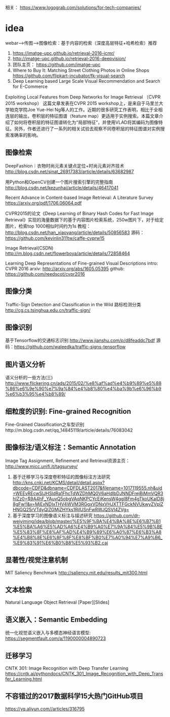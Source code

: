相关：
https://www.logograb.com/solutions/for-tech-companies/





# idea
webar-->传图-->图像检索：基于内容的检索（深度高层特征+哈希检索）推荐
1. https://imatge-upc.github.io/retrieval-2016-icmr/
2. http://imatge-upc.github.io/retrieval-2016-deepvision/
3. 团队主页： https://github.com/imatge-upc
4. Where to Buy It: Matching Street Clothing Photos in Online Shops https://github.com/flipkart-incubator/fk-visual-search
5. Deep Learning based Large Scale Visual Recommendation and Search for  E-Commerce

Exploiting Local Features from Deep Networks for Image Retrieval （CVPR 2015 workshop）
这篇文章发表在CVPR 2015 workshop上，是来自于马里兰大学帕克学院Joe Yue-Hei Ng等人的工作。近期的很多研究工作表明，相比于全相连层的输出，卷积层的特征图谱（feature map）更适用于实例搜索。本篇文章介绍了如何将卷积层的特征图谱转化为“局部特征”，并使用VLAD将其编码为图像特征。另外，作者还进行了一系列的相关试验去观察不同卷积层的特征图谱对实例搜索准确率的影响。



## 图像检索
DeepFashion︱衣物时尚元素关键点定位+时尚元素对齐技术
http://blog.csdn.net/sinat_26917383/article/details/63682987

用Python和OpenCV创建一个图片搜索引擎的完整指南
http://blog.csdn.net/kezunhai/article/details/46417041

Recent Advance in Content-based Image Retrieval: A Literature Survey
https://arxiv.org/pdf/1706.06064.pdf

CVPR2015的论文《Deep Learning of Binary Hash Codes for Fast Image Retrieval》实现的海量数据下的基于内容图片检索系统，250w图片下，对于给定图片，检索top 1000相似时间约为1s 教程：http://blog.csdn.net/han_xiaoyang/article/details/50856583 源码：https://github.com/kevinlin311tw/caffe-cvprw15

Image Retrieval(CSDN)
http://m.blog.csdn.net/flowerboya/article/details/72858464

Learning Deep Representations of Fine-grained Visual Descriptions
    intro: CVPR 2016
    arxiv: http://arxiv.org/abs/1605.05395
    github: https://github.com/reedscot/cvpr2016

## 图像分类
Traffic-Sign Detection and Classification in the Wild 路标检测分类
http://cg.cs.tsinghua.edu.cn/traffic-sign/

## 图像识别
基于Tensorflow的交通标志识别 http://www.jianshu.com/p/d8feaddc7bdf  源码：https://github.com/waleedka/traffic-signs-tensorflow

## 图片语义分析
语义分析的一些方法(三) http://www.flickering.cn/ads/2015/02/%e8%af%ad%e4%b9%89%e5%88%86%e6%9e%90%e7%9a%84%e4%b8%80%e4%ba%9b%e6%96%b9%e6%b3%95%e4%b8%89/

## 细粒度的识别: Fine-grained Recognition
Fine-Grained Classification之车型识别http://m.blog.csdn.net/qq_14845119/article/details/76083042

## 图像标注/语义标注：Semantic Annotation
Image Tag Assignment, Refinement and Retrieval资源主页：
http://www.micc.unifi.it/tagsurvey/


1. 基于迁移学习与深度卷积特征的图像标注方法研究 
http://kns.cnki.net/KCMS/detail/detail.aspx?dbcode=CDFD&dbname=CDFDLAST2017&filename=1017119555.nh&uid=WEEvREcwSlJHSldRa1FhcTdWZDhMQ0V6aHdlbDJNNDFrejBiMmVQR3hIZz0=$9A4hF_YAuvQ5obgVAqNKPCYcEjKensW4ggI8Fm4gTkoUKaID8j8gFw!!&v=MjExNDIxTHV4WVM3RGgxVDNxVHJXTTFGckNVUkwyZVplZHNGQ25rVTdyQlZGMjZHYks1RjlUSnFwRWJQSVI4ZVg=
2. 基于深度学习的图像语义标注与描述研究 https://github.com/dr-weiyiming/idea/blob/master/%E5%9F%BA%E4%BA%8E%E6%B7%B1%E5%BA%A6%E5%AD%A6%E4%B9%A0%E7%9A%84%E5%9B%BE%E5%83%8F%E8%AF%AD%E4%B9%89%E6%A0%87%E6%B3%A8%E4%B8%8E%E6%8F%8F%E8%BF%B0%E7%A0%94%E7%A9%B6_%E9%83%91%E6%B0%B8%E5%93%B2.caj

## 显著性/视觉注意机制
MIT Saliency Benchmark http://saliency.mit.edu/results_mit300.html

## 文本检索
Natural Language Object Retrieval [Paper][Slides] 

## 语义嵌入：Semantic Embedding
统一化视觉语义嵌入与多模态神经语言模型: https://segmentfault.com/a/1190000004890723

## 迁移学习
CNTK 301: Image Recognition with Deep Transfer Learning
https://cntk.ai/pythondocs/CNTK_301_Image_Recognition_with_Deep_Transfer_Learning.html


## 不容错过的2017数据科学15大热门GitHub项目
https://yq.aliyun.com//articles/316795
